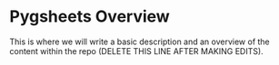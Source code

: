 # Pygsheets Overview

This is where we will write a basic description and an overview of the content within the repo (DELETE THIS LINE AFTER MAKING EDITS).
